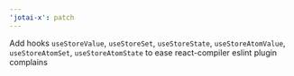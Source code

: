```yaml
---
'jotai-x': patch
---
```


Add hooks `useStoreValue`, `useStoreSet`, `useStoreState`, `useStoreAtomValue`, `useStoreAtomSet`, `useStoreAtomState` to ease react-compiler eslint plugin complains
